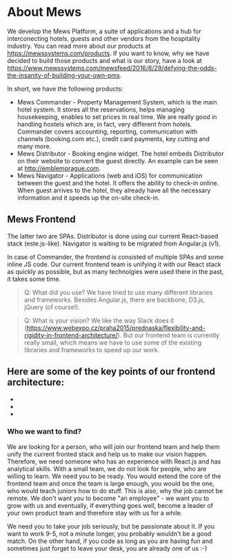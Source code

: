 # About Mews

We develop the Mews Platform, a suite of applications and a hub for interconecting hotels, guests and other vendors from the hospitality industry.
You can read more about our products at https://mewssystems.com/products.
If you want to know, why we have decided to build those products and what is our story, have a look at https://www.mewssystems.com/mewsfeed/2016/8/29/defying-the-odds-the-insanity-of-building-your-own-pms.

In short, we have the following products:
- Mews Commander - Property Management System, which is the main hotel system.
It stores all the reservations, helps managing housekeeping, enables to set prices in real time.
We are really good in handling hostels which are, in fact, very different from hotels.
Commander covers accounting, reporting, communication with channels (booking.com etc.), credit card payments, key cutting and many more.
- Mews Distributor - Booking engine widget. The hotel embeds Distributor on their website to convert the guest directly.
An example can be seen at http://emblemprague.com.
- Mews Navigator - Applications (web and iOS) for communication between the guest and the hotel. It offers the ability to check-in online.
When guest arrives to the hotel, they already have all the necessary information and it speeds up the on-site check-in.

## Mews Frontend

The latter two are SPAs. Distributor is done using our current React-based stack (este.js-like).
Navigator is waiting to be migrated from Angular.js (v1).

In case of Commander, the frontend is consisted of multiple SPAs and some inline JS code.
Our current frontend team is unifying it with our React stack as quickly as possible, but as many technolgies were used there in the past, it takes some time.


> Q: What did you use?
We have tried to use many different libraries and frameworks. Besides Angular.js, there are backbone, D3.js, jQuery (of course!).

> Q: What is your vision?
We like the way Slack does it (https://www.webexpo.cz/praha2015/prednaska/flexibility-and-rigidity-in-frontend-architecture/).
But our frontend team is currently really small, which means we have to use some of the existing libraries and frameworks to speed up our work.


Here are some of the key points of our frontend architecture:
-
-
-
-

### Who we want to find?

We are looking for a person, who will join our frontend team and help them unify the current fronted stack and help us to make our vision happen.
Therefore, we need someone who has an experience with React.js and has analytical skills.
With a small team, we do not look for people, who are willing to learn.
We need you to be ready.
You would extend the core of the frontend team and once the team is large enough, you would be the one, who would teach juniors how to do stuff.
This is also, why the job cannot be remote.
We don't want you to become "an employee" - we want you to grow with us and eventually, if everything goes well, become a leader of your own product team and therefore stay with us for a while.

We need you to take your job seriously, but be passionate about it.
If you want to work 9-5, not a minute longer, you probably wouldn't be a good match.
On the other hand, if you code as long as you are having fun and sometimes just forget to leave your desk, you are already one of us :-)

